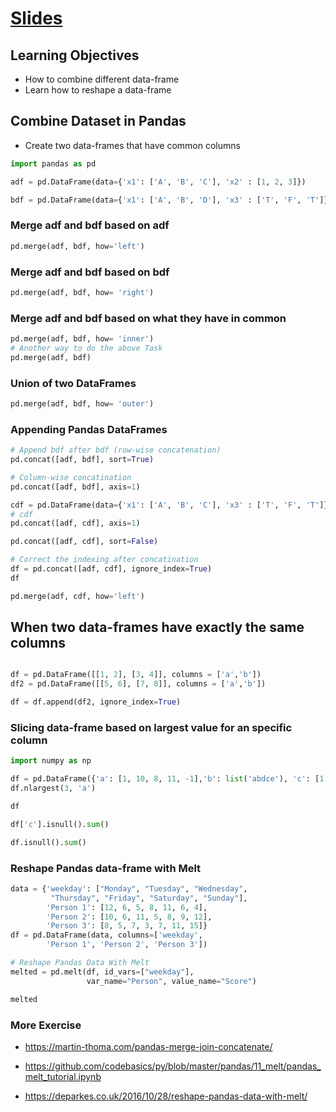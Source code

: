 # [Slides](../Notebooks/Pandas_Merge_Cooncate.ipynb)

## Learning Objectives
- How to combine different data-frame
- Learn how to reshape a data-frame

## Combine Dataset in Pandas

- Create two data-frames that have common columns

```Python
import pandas as pd

adf = pd.DataFrame(data={'x1': ['A', 'B', 'C'], 'x2' : [1, 2, 3]})

bdf = pd.DataFrame(data={'x1': ['A', 'B', 'D'], 'x3' : ['T', 'F', 'T']})

```
### Merge adf and bdf based on adf
```python
pd.merge(adf, bdf, how='left')
```

### Merge adf and bdf based on bdf
```Python
pd.merge(adf, bdf, how= 'right')
```
### Merge adf and bdf based on what they have in common
```Python
pd.merge(adf, bdf, how= 'inner')
# Another way to do the above Task
pd.merge(adf, bdf)
```

### Union of two DataFrames

```Python
pd.merge(adf, bdf, how= 'outer')
```

### Appending Pandas DataFrames

```Python
# Append bdf after bdf (row-wise concatenation)
pd.concat([adf, bdf], sort=True)

# Column-wise concatination
pd.concat([adf, bdf], axis=1)

```
```Python
cdf = pd.DataFrame(data={'x1': ['A', 'B', 'C'], 'x3' : ['T', 'F', 'T']})
# cdf
pd.concat([adf, cdf], axis=1)

pd.concat([adf, cdf], sort=False)

# Correct the indexing after concatination
df = pd.concat([adf, cdf], ignore_index=True)
df

pd.merge(adf, cdf, how='left')
```

## When two data-frames have exactly the same columns

```Python

df = pd.DataFrame([[1, 2], [3, 4]], columns = ['a','b'])
df2 = pd.DataFrame([[5, 6], [7, 8]], columns = ['a','b'])

df = df.append(df2, ignore_index=True)
```

### Slicing data-frame based on largest value for an specific column

```Python
import numpy as np

df = pd.DataFrame({'a': [1, 10, 8, 11, -1],'b': list('abdce'), 'c': [1.0, 2.0, np.nan, 3.0, 4.0]})
df.nlargest(3, 'a')

df

df['c'].isnull().sum()

df.isnull().sum()
```

### Reshape Pandas data-frame with Melt
```python
data = {'weekday': ["Monday", "Tuesday", "Wednesday",
         "Thursday", "Friday", "Saturday", "Sunday"],
        'Person 1': [12, 6, 5, 8, 11, 6, 4],
        'Person 2': [10, 6, 11, 5, 8, 9, 12],
        'Person 3': [8, 5, 7, 3, 7, 11, 15]}
df = pd.DataFrame(data, columns=['weekday',
        'Person 1', 'Person 2', 'Person 3'])

# Reshape Pandas Data With Melt
melted = pd.melt(df, id_vars=["weekday"],
                 var_name="Person", value_name="Score")

melted                         
```

### More Exercise

- https://martin-thoma.com/pandas-merge-join-concatenate/

- https://github.com/codebasics/py/blob/master/pandas/11_melt/pandas_melt_tutorial.ipynb

- https://deparkes.co.uk/2016/10/28/reshape-pandas-data-with-melt/
